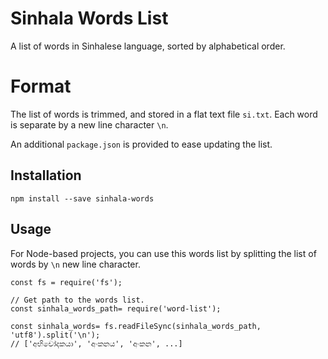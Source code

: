 Sinhala Words List
==================

A list of words in Sinhalese language, sorted by alphabetical order. 

Format
======
The list of words is trimmed, and stored in a flat text file `si.txt`. Each word is separate by a new line character `\n`. 

An additional `package.json` is provided to ease updating the list. 

Installation
------------
`npm install --save sinhala-words`

Usage
-----
For Node-based projects, you can use this words list by splitting the list of words by `\n` new line character. 

    const fs = require('fs');
    
    // Get path to the words list.
    const sinhala_words_path= require('word-list');
    
    const sinhala_words= fs.readFileSync(sinhala_words_path, 'utf8').split('\n');
    // ['අභිචෝදකයා', 'අංකනය', 'අංකන', ...]
